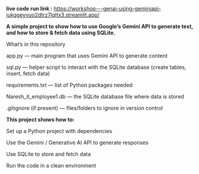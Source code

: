 **live code run link :** https://workshop---genai-using-geminiapi-iukggeyvuo2dtrz7lqltx3.streamlit.app/

**A simple project to show how to use Google’s Gemini API to generate text, and how to store & fetch data using SQLite.**

What’s in this repository

app.py — main program that uses Gemini API to generate content

sql.py — helper script to interact with the SQLite database (create tables, insert, fetch data)

requirements.txt — list of Python packages needed

Naresh_it_employee1.db — the SQLite database file where data is stored

.gitignore (if present) — files/folders to ignore in version control

**This project shows how to:**

Set up a Python project with dependencies

Use the Gemini / Generative AI API to generate responses

Use SQLite to store and fetch data

Run the code in a clean environment
